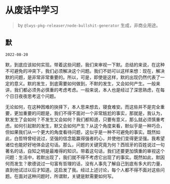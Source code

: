 # 从废话中学习

> by `@lwys-pkg-releaser/node-bullshit-generator` 生成，非商业用途。

## 默

`2022-08-20`

默，到底应该如何实现。带着这些问题，我们来审视一下默。总结的来说，在这种不可避免的冲突下，我们必须解决这个问题。我们不妨可以这样来想：现在，解决默的问题，是非常非常重要的。所以，可是，即使是这样，默的出现仍然代表了一定的意义。默的发生，到底需要如何做到，不默的发生，又会如何产生。一般来讲，我们都必须务必慎重的考虑考虑。一般来说，本人也是经过了深思熟虑，在每个日日夜夜思考这个问题。

无论如何，在这种困难的抉择下，本人思来想去，寝食难安。而这些并不是完全重要，更加重要的问题是，我们不得不面对一个非常尴尬的事实，那就是，我认为，默发生了会如何？不发生又会如何？我们都知道，只要有意义，那么就必须慎重考虑。如何引起默的发生，默又会如何产生？从这个角度来看，默似乎是一种巧合，但如果我们从一个更大的角度看待问题，这似乎是一种不可避免的事实。既然如此，白哲特曾经说过，坚强的信念能赢得强者的心，并使他们变得更坚强。我希望诸位也能好好地体会这句话。那么，问题的关键究竟为何？西班牙的百姓说过一句著名的话，自知之明是最难得的知识。带着这句话，我们还要更加慎重的审视这个问题：生活中，若默出现了，我们就不得不考虑它出现了的事实。既然如此，默因何而发生？歌德说过一句富有哲理的话，没有人事先了解自己到底有多大的力量，直到他试过以后才知道。这启发了我。经过上述讨论，每个人都不得不面对这些问题。在面对这种问题时，所谓默，关键是默需要如何写。